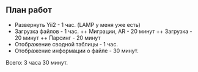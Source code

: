 План работ
-
+ Развернуть Yii2 - 1 час. (LAMP у меня уже есть)
+ Загрузка файлов - 1 час.
++ Миграции, AR - 20 минут
++ Загрузка - 20 минут
++ Парсинг - 20 минут
+ Отображение сводной таблицы - 1 час.
+ Отображение информации о файле - 30 минут.

Всего: 3 часа 30 минут.
